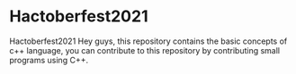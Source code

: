 # Hactoberfest2021
Hactoberfest2021
Hey guys, this repository contains the basic concepts of c++ language, you can contribute to this repository by contributing small programs using C++.
